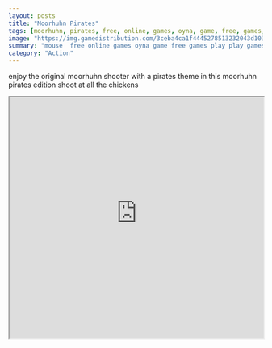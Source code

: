 ```yaml
---
layout: posts
title: "Moorhuhn Pirates"
tags: [moorhuhn, pirates, free, online, games, oyna, game, free, games, play, play, games]
image: "https://img.gamedistribution.com/3ceba4ca1f4445278513232043d103ae.jpg"
summary: "mouse  free online games oyna game free games play play games"
category: "Action"
---
```


enjoy the original moorhuhn shooter with a pirates theme in this moorhuhn pirates edition shoot at all the chickens

<iframe width="100%" height="480px;" src="https://html5.gamedistribution.com/3ceba4ca1f4445278513232043d103ae/"></iframe>